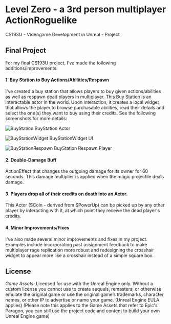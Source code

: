 # Level Zero - a 3rd person multiplayer ActionRoguelike
CS193U - Videogame Development in Unreal - Project

## Final Project

For my final CS193U project, I've made the following additions/improvements:

#### 1. Buy Station to Buy Actions/Abilities/Respawn
I've created a buy station that allows players to buy given actions/abilities as well as respawn dead players in multiplayer. This Buy Station is an interactable actor in the world. Upon interaction, it creates a local widget that allows the player to browse purchasable abilities, read their details and select the one(s) they want to buy using their credits. See the following screenshots for more details:

![BuyStation](https://user-images.githubusercontent.com/62533326/99814838-5acfe080-2b6b-11eb-843f-3f4a2403143a.PNG)
BuyStation Actor

![BuyStationWidget](https://user-images.githubusercontent.com/62533326/99814846-5d323a80-2b6b-11eb-9617-a5fdedeb95ba.png)
BuyStationWidget UI

![BuyStationRespawn](https://user-images.githubusercontent.com/62533326/99814844-5d323a80-2b6b-11eb-9bda-bbbbca1017af.png)
BuyStation Respawn Player

#### 2. Double-Damage Buff
ActionEffect that changes the outgoing damage for its owner for 60 seconds. This damage multiplier is applied when the magic projectile deals damage.

#### 3. Players drop all of their credits on death into an Actor.
This Actor (SCoin - derived from SPowerUp) can be picked up by any other player by interacting with it, at which point they receive the dead player's credits. 

#### 4. Minor Improvements/Fixes 
I've also made several minor improvements and fixes in my project. Examples include incorporating past assignment feedback to make multiplayer rage replication more robust and redesigning the crosshair widget to appear more like a crosshair instead of a simple square box. 

## License

*Game Assets*: Licensed for use with the Unreal Engine only. Without a custom license you cannot use to create sequels, remasters, or otherwise emulate the original game or use the original game’s trademarks, character names, or other IP to advertise or name your game. (Unreal Engine EULA applies) (Please note this applies to the Game Assets that refer to Epic's Paragon, you can still use the project code and content to build your own Unreal Engine game)
